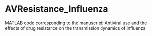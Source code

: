 # AVResistance_Influenza
MATLAB code corresponding to the manuscript: Antiviral use and the effects of drug resistance on the transmission dynamics of influenza
